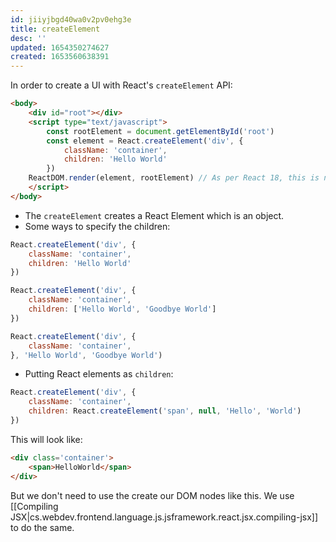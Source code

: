 ```yaml
---
id: jiiyjbgd40wa0v2pv0ehg3e
title: createElement
desc: ''
updated: 1654350274627
created: 1653560638391
---
```


In order to create a UI with React's `createElement` API:

```html
<body>
    <div id="root"></div>
    <script type="text/javascript">
        const rootElement = document.getElementById('root')
        const element = React.createElement('div', {
            className: 'container',
            children: 'Hello World'
        })
    ReactDOM.render(element, rootElement) // As per React 18, this is not the way to attach the app to the root element
    </script>
</body>
```

- The `createElement` creates a React Element which is an object.
- Some ways to specify the children:

```jsx
React.createElement('div', {
    className: 'container',
    children: 'Hello World'
})
```

```jsx
React.createElement('div', {
    className: 'container',
    children: ['Hello World', 'Goodbye World']
})
```

```jsx
React.createElement('div', {
    className: 'container',
}, 'Hello World', 'Goodbye World')
```

- Putting React elements as `children`:

```jsx
React.createElement('div', {
    className: 'container',
    children: React.createElement('span', null, 'Hello', 'World')
})
```

This will look like:

```html
<div class='container'>
    <span>HelloWorld</span>
</div>
```

But we don't need to use the create our DOM nodes like this. We use [[Compiling JSX|cs.webdev.frontend.language.js.jsframework.react.jsx.compiling-jsx]] to do the same.
